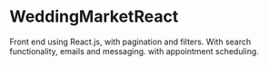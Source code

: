 # WeddingMarketReact
Front end using React.js, with pagination and filters.
With search functionality, emails and messaging.
with appointment scheduling.

